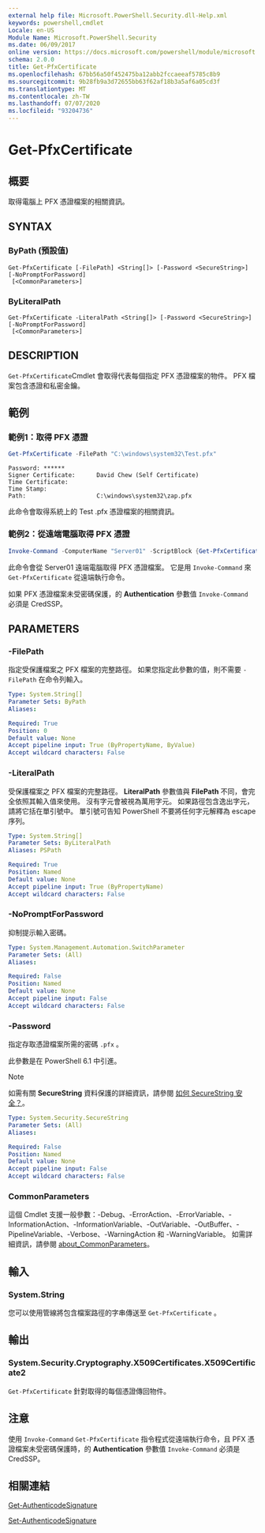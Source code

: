 ```yaml
---
external help file: Microsoft.PowerShell.Security.dll-Help.xml
keywords: powershell,cmdlet
Locale: en-US
Module Name: Microsoft.PowerShell.Security
ms.date: 06/09/2017
online version: https://docs.microsoft.com/powershell/module/microsoft.powershell.security/get-pfxcertificate?view=powershell-6&WT.mc_id=ps-gethelp
schema: 2.0.0
title: Get-PfxCertificate
ms.openlocfilehash: 67bb56a50f452475ba12abb2fccaeeaf5785c8b9
ms.sourcegitcommit: 9b28fb9a3d72655bb63f62af18b3a5af6a05cd3f
ms.translationtype: MT
ms.contentlocale: zh-TW
ms.lasthandoff: 07/07/2020
ms.locfileid: "93204736"
---
```

# Get-PfxCertificate

## 概要
取得電腦上 PFX 憑證檔案的相關資訊。

## SYNTAX

### ByPath (預設值)

```
Get-PfxCertificate [-FilePath] <String[]> [-Password <SecureString>] [-NoPromptForPassword]
 [<CommonParameters>]
```

### ByLiteralPath

```
Get-PfxCertificate -LiteralPath <String[]> [-Password <SecureString>] [-NoPromptForPassword]
 [<CommonParameters>]
```

## DESCRIPTION

`Get-PfxCertificate`Cmdlet 會取得代表每個指定 PFX 憑證檔案的物件。
PFX 檔案包含憑證和私密金鑰。

## 範例

### 範例1：取得 PFX 憑證

```powershell
Get-PfxCertificate -FilePath "C:\windows\system32\Test.pfx"
```

```output
Password: ******
Signer Certificate:      David Chew (Self Certificate)
Time Certificate:
Time Stamp:
Path:                    C:\windows\system32\zap.pfx
```

此命令會取得系統上的 Test .pfx 憑證檔案的相關資訊。

### 範例2：從遠端電腦取得 PFX 憑證

```powershell
Invoke-Command -ComputerName "Server01" -ScriptBlock {Get-PfxCertificate -FilePath "C:\Text\TestNoPassword.pfx"} -Authentication CredSSP
```

此命令會從 Server01 遠端電腦取得 PFX 憑證檔案。 它是用 `Invoke-Command` 來 `Get-PfxCertificate` 從遠端執行命令。

如果 PFX 憑證檔案未受密碼保護，的 **Authentication** 參數值 `Invoke-Command` 必須是 CredSSP。

## PARAMETERS

### -FilePath

指定受保護檔案之 PFX 檔案的完整路徑。 如果您指定此參數的值，則不需要 `-FilePath` 在命令列輸入。

```yaml
Type: System.String[]
Parameter Sets: ByPath
Aliases:

Required: True
Position: 0
Default value: None
Accept pipeline input: True (ByPropertyName, ByValue)
Accept wildcard characters: False
```

### -LiteralPath

受保護檔案之 PFX 檔案的完整路徑。 **LiteralPath** 參數值與 **FilePath** 不同，會完全依照其輸入值來使用。 沒有字元會被視為萬用字元。 如果路徑包含逸出字元，請將它括在單引號中。 單引號可告知 PowerShell 不要將任何字元解釋為 escape 序列。

```yaml
Type: System.String[]
Parameter Sets: ByLiteralPath
Aliases: PSPath

Required: True
Position: Named
Default value: None
Accept pipeline input: True (ByPropertyName)
Accept wildcard characters: False
```

### -NoPromptForPassword

抑制提示輸入密碼。

```yaml
Type: System.Management.Automation.SwitchParameter
Parameter Sets: (All)
Aliases:

Required: False
Position: Named
Default value: None
Accept pipeline input: False
Accept wildcard characters: False
```

### -Password

指定存取憑證檔案所需的密碼 `.pfx` 。

此參數是在 PowerShell 6.1 中引進。

> [!NOTE]
> 如需有關 **SecureString** 資料保護的詳細資訊，請參閱 [如何 SecureString 安全？](/dotnet/api/system.security.securestring#how-secure-is-securestring)。

```yaml
Type: System.Security.SecureString
Parameter Sets: (All)
Aliases:

Required: False
Position: Named
Default value: None
Accept pipeline input: False
Accept wildcard characters: False
```

### CommonParameters

這個 Cmdlet 支援一般參數：-Debug、-ErrorAction、-ErrorVariable、-InformationAction、-InformationVariable、-OutVariable、-OutBuffer、-PipelineVariable、-Verbose、-WarningAction 和 -WarningVariable。 如需詳細資訊，請參閱 [about_CommonParameters](https://go.microsoft.com/fwlink/?LinkID=113216)。

## 輸入

### System.String

您可以使用管線將包含檔案路徑的字串傳送至 `Get-PfxCertificate` 。

## 輸出

### System.Security.Cryptography.X509Certificates.X509Certificate2

`Get-PfxCertificate` 針對取得的每個憑證傳回物件。

## 注意

使用 `Invoke-Command` `Get-PfxCertificate` 指令程式從遠端執行命令，且 PFX 憑證檔案未受密碼保護時，的 **Authentication** 參數值 `Invoke-Command` 必須是 CredSSP。

## 相關連結

[Get-AuthenticodeSignature](Get-AuthenticodeSignature.md)

[Set-AuthenticodeSignature](Set-AuthenticodeSignature.md)
